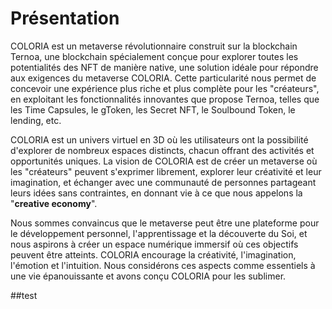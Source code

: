 # Présentation

COLORIA est un metaverse révolutionnaire construit sur la blockchain Ternoa, une blockchain spécialement conçue pour explorer toutes les potentialités des NFT de manière native, une solution idéale pour répondre aux exigences du metaverse COLORIA. Cette particularité nous permet de concevoir une expérience plus riche et plus complète pour les "créateurs", en exploitant les fonctionnalités innovantes que propose Ternoa, telles que les Time Capsules, le gToken, les Secret NFT, le Soulbound Token, le lending, etc.&#x20;

COLORIA est un univers virtuel en 3D où les utilisateurs ont la possibilité d'explorer de nombreux espaces distincts, chacun offrant des activités et opportunités uniques. La vision de COLORIA est de créer un metaverse où les "créateurs" peuvent s'exprimer librement, explorer leur créativité et leur imagination, et échanger avec une communauté de personnes partageant leurs idées sans contraintes, en donnant vie à ce que nous appelons la "**creative economy**".&#x20;

Nous sommes convaincus que le metaverse peut être une plateforme pour le développement personnel, l'apprentissage et la découverte du Soi, et nous aspirons à créer un espace numérique immersif où ces objectifs peuvent être atteints. COLORIA encourage la créativité, l'imagination, l'émotion et l'intuition. Nous considérons ces aspects comme essentiels à une vie épanouissante et avons conçu COLORIA pour les sublimer.

##test
